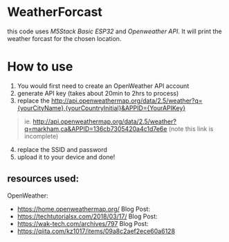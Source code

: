 # WeatherForcast

this code uses *M5Stack Basic ESP32* and *Openweather API*. 
It will print the weather forcast for the chosen location.

# How to use
1. You would first need to create an OpenWeather API account 
2. generate API key (takes about 20min to 2hrs to process)
3. replace the http://api.openweathermap.org/data/2.5/weather?q={yourCityName},{yourCountryInitial}&APPID={YourAPIKey}
> ie. http://api.openweathermap.org/data/2.5/weather?q=markham,ca&APPID=136cb7305420a4c1d7e6e (note this link is incomplete)
4. replace the SSID and password
5. upload it to your device and done! 



## resources used: 
OpenWeather:
- https://home.openweathermap.org/
Blog Post:
- https://techtutorialsx.com/2018/03/17/
Blog Post:
- https://wak-tech.com/archives/797
Blog Post:
- https://qiita.com/kz1017/items/09a8c2aef2ece60a6128
